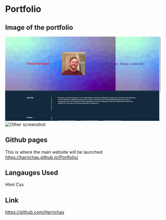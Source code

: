 # Portfolio


## Image of the portfolio
![Screenshot of the porfolio](./images/Screenshot-1.png)
![Other screenshot](./images/Screenshot-2)
## Github pages 
This is where the main website will be launched 
https://harrichas.github.io/Portfolio/
## Langauges Used
Html
Css
## Link
https://github.com/Harrichas

